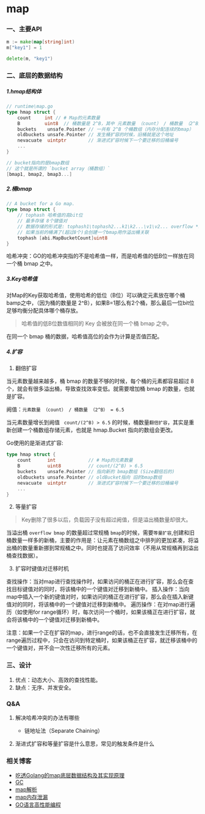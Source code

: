 # map

### 一、主要API

```go
m := make(map[string]int)
m["key1"] = 1

delete(m, "key1")
```

### 二、底层的数据结构

##### 1.hmap结构体

```go
// runtime\map.go
type hmap struct {
	count     int // # Map的元素数量
	B         uint8  // 桶数量是 2^B，其中 元素数量 （count） / 桶数量 （2^B） = 负载因子
	buckets    unsafe.Pointer // 一共有 2^B 个桶数组（内存分配连续的bmap）
	oldbuckets unsafe.Pointer // 发生桶扩容的时候，旧桶就是这个地址
	nevacuate  uintptr        // 渐进式扩容时候下一个要迁移的旧桶编号
    ...
}
```

```go
// bucket指向的是bmap数组
// 这个就是所谓的 `bucket array（桶数组）`
[bmap1, bmap2, bmap3...]
```

##### 2.桶bmap

```go
// A bucket for a Go map.
type bmap struct {
	// tophash 哈希值的高bit位
    // 最多存储 8个键值对
    // 数据存储的形式是: tophash1\tophash2...k1\k2...\v1\v2... overflow *bmap
    // 如果当前的桶满了(超过8个)会创建一个bmap用作溢出桶关联
	tophash [abi.MapBucketCount]uint8
}
```

哈希冲突：GO的哈希冲突指的不是哈希值一样，而是哈希值的低B位一样放在同一个桶 bmap 之中。

##### 3.Key哈希值

对Map的Key获取哈希值，使用哈希的低位（B位）可以确定元素放在哪个桶 bamp之中，（因为桶的数量是 2^B），如果B=1那么有2个桶，那么最后一位bit位足够均衡分配具体哪个桶存放。

> 哈希值的低B位数值相同的 Key 会被放在同一个桶 bmap 之中。

在同一个 bmap 桶的数据，哈希值高位的会作为计算是否值匹配。


##### 4.扩容

1. 翻倍扩容

当元素数量越来越多，桶 bmap 的数量不够的时候，每个桶的元素都容易超过 8个，就会有很多溢出桶，导致查找效率变低。就需要增加桶 bmap 的数量，也就是扩容。

阙值：`元素数量 （count） / 桶数量 （2^B） = 6.5`


当元素数量增长到阙值 ` count/(2^B) > 6.5` 的时候，桶数量`翻倍扩容`，其实是重新创建一个桶数组存储元素，也就是 hmap.Bucket 指向的数组会更改。

Go使用的是渐进式扩容:

```go
type hmap struct {
	count      int            // # Map的元素数量
	B          uint8          // count/(2^B) > 6.5
	buckets    unsafe.Pointer // 指向新的 bmap数组 (Size翻倍后的)
	oldbuckets unsafe.Pointer // oldBucket指向 旧的bmap数组
	nevacuate  uintptr        // 渐进式扩容时候下一个要迁移的旧桶编号
    ...
}
```

2. 等量扩容

> Key删除了很多以后，负载因子没有超过阙值，但是溢出桶数量却很大。

当溢出桶 `overflow bmap` 的数量超过常规桶 `bmap`的时候，需要`等量扩容`,创建和旧桶数量一样多的新桶，主要的作用是：让元素在桶数组之中排列的更加紧凑，将溢出桶的数量重新挪到常规桶之中。同时也提高了访问效率（不用从常规桶再到溢出桶查找数据）。

3. 扩容时键值对迁移时机

查找操作：当对map进行查找操作时，如果访问的桶正在进行扩容，那么会在查找目标键值对的同时，将该桶中的一个键值对迁移到新桶中。
插入操作：当向map中插入一个新的键值对时，如果访问的桶正在进行扩容，那么会在插入新键值对的同时，将该桶中的一个键值对迁移到新桶中。
遍历操作：在对map进行遍历（如使用for range循环）时，每次访问一个桶时，如果该桶正在进行扩容，就会将该桶中的一个键值对迁移到新桶中。

注意：如果一个正在扩容的map，进行range的话，也不会直接发生迁移所有，在range遍历过程中，只会在访问到特定桶时，如果该桶正在扩容，就迁移该桶中的一个键值对，并不会一次性迁移所有的元素。

### 三、设计

1. 优点：动态大小、高效的查找性能。
2. 缺点：无序、并发安全。

### Q&A

1. 解决哈希冲突的办法有哪些

	- 链地址法（Separate Chaining）

2. 渐进式扩容和等量扩容是什么意思，常见的触发条件是什么


### 相关博客

- [吃透Golang的map底层数据结构及其实现原理](https://www.modb.pro/db/171834)
- [GC](https://www.modb.pro/db/171818)
- [map解析](https://qcrao.com/post/dive-into-go-map/)
- [map内存泄漏](https://zhuanlan.zhihu.com/p/582982078)
- [GO语言高性能编程](https://geektutu.com/post/high-performance-go.html)